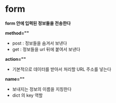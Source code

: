 # form

**form 안에 입력된 정보들을 전송한다**

**method=""**

- post : 정보들을 숨겨서 보낸다
- get : 정보들을 url 뒤에 붙여서 보낸다

**action=""**

- 기본적으로 데이터를 받아서 처리할 URL 주소를 넣는다

**name=""**

- 보내지는 정보의 이름을 지칭한다
- dict 의 key 역할